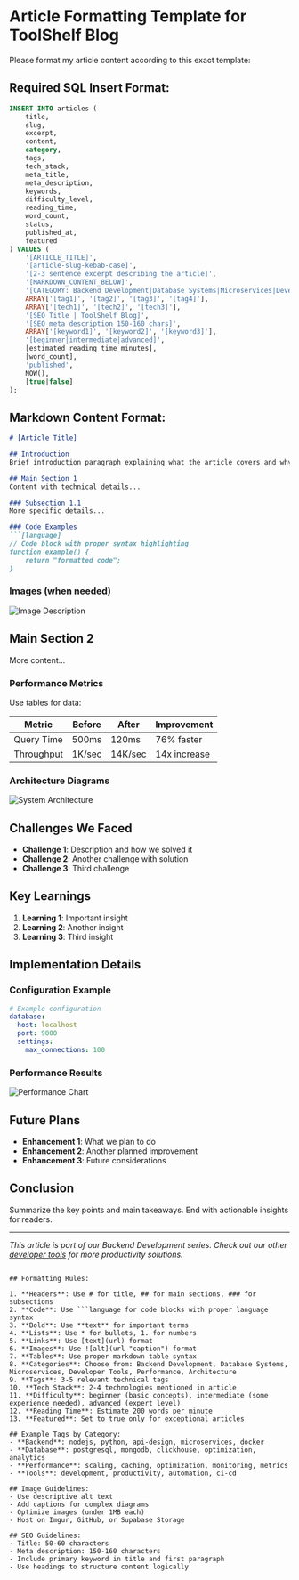 # Article Formatting Template for ToolShelf Blog

Please format my article content according to this exact template:

## Required SQL Insert Format:
```sql
INSERT INTO articles (
    title,
    slug,
    excerpt,
    content,
    category,
    tags,
    tech_stack,
    meta_title,
    meta_description,
    keywords,
    difficulty_level,
    reading_time,
    word_count,
    status,
    published_at,
    featured
) VALUES (
    '[ARTICLE_TITLE]',
    '[article-slug-kebab-case]',
    '[2-3 sentence excerpt describing the article]',
    '[MARKDOWN_CONTENT_BELOW]',
    '[CATEGORY: Backend Development|Database Systems|Microservices|Developer Tools|Performance|Architecture]',
    ARRAY['[tag1]', '[tag2]', '[tag3]', '[tag4]'],
    ARRAY['[tech1]', '[tech2]', '[tech3]'],
    '[SEO Title | ToolShelf Blog]',
    '[SEO meta description 150-160 chars]',
    ARRAY['[keyword1]', '[keyword2]', '[keyword3]'],
    '[beginner|intermediate|advanced]',
    [estimated_reading_time_minutes],
    [word_count],
    'published',
    NOW(),
    [true|false]
);
```

## Markdown Content Format:

```markdown
# [Article Title]

## Introduction
Brief introduction paragraph explaining what the article covers and why it's important.

## Main Section 1
Content with technical details...

### Subsection 1.1
More specific details...

### Code Examples
```[language]
// Code block with proper syntax highlighting
function example() {
    return "formatted code";
}
```

### Images (when needed)
![Image Description](https://image-url.com/image.png "Optional caption")

## Main Section 2
More content...

### Performance Metrics
Use tables for data:

| Metric | Before | After | Improvement |
|--------|--------|-------|-------------|
| Query Time | 500ms | 120ms | 76% faster |
| Throughput | 1K/sec | 14K/sec | 14x increase |

### Architecture Diagrams
![System Architecture](https://example.com/architecture.png "Our production setup")

## Challenges We Faced
* **Challenge 1**: Description and how we solved it
* **Challenge 2**: Another challenge with solution
* **Challenge 3**: Third challenge

## Key Learnings
1. **Learning 1**: Important insight
2. **Learning 2**: Another insight  
3. **Learning 3**: Third insight

## Implementation Details

### Configuration Example
```yaml
# Example configuration
database:
  host: localhost
  port: 9000
  settings:
    max_connections: 100
```

### Performance Results
![Performance Chart](https://example.com/performance.png "Before vs After performance")

## Future Plans
* **Enhancement 1**: What we plan to do
* **Enhancement 2**: Another planned improvement
* **Enhancement 3**: Future considerations

## Conclusion
Summarize the key points and main takeaways. End with actionable insights for readers.

---

*This article is part of our Backend Development series. Check out our other [developer tools](/) for more productivity solutions.*
```

## Formatting Rules:

1. **Headers**: Use # for title, ## for main sections, ### for subsections
2. **Code**: Use ```language for code blocks with proper language syntax
3. **Bold**: Use **text** for important terms
4. **Lists**: Use * for bullets, 1. for numbers
5. **Links**: Use [text](url) format
6. **Images**: Use ![alt](url "caption") format
7. **Tables**: Use proper markdown table syntax
8. **Categories**: Choose from: Backend Development, Database Systems, Microservices, Developer Tools, Performance, Architecture
9. **Tags**: 3-5 relevant technical tags
10. **Tech Stack**: 2-4 technologies mentioned in article
11. **Difficulty**: beginner (basic concepts), intermediate (some experience needed), advanced (expert level)
12. **Reading Time**: Estimate 200 words per minute
13. **Featured**: Set to true only for exceptional articles

## Example Tags by Category:
- **Backend**: nodejs, python, api-design, microservices, docker
- **Database**: postgresql, mongodb, clickhouse, optimization, analytics  
- **Performance**: scaling, caching, optimization, monitoring, metrics
- **Tools**: development, productivity, automation, ci-cd

## Image Guidelines:
- Use descriptive alt text
- Add captions for complex diagrams
- Optimize images (under 1MB each)
- Host on Imgur, GitHub, or Supabase Storage

## SEO Guidelines:
- Title: 50-60 characters
- Meta description: 150-160 characters  
- Include primary keyword in title and first paragraph
- Use headings to structure content logically











